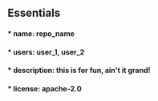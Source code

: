 ## Essentials

#### * name: repo_name
#### * users: user_1, user_2
#### * description: this is for fun, ain't it grand!
#### * license: apache-2.0
